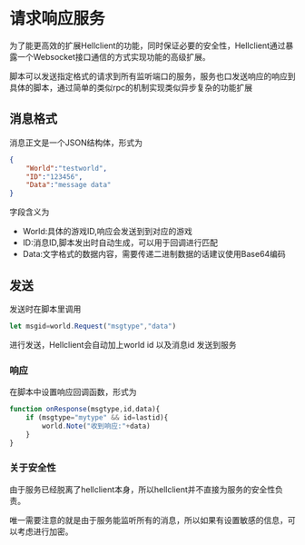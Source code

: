 # 请求响应服务

为了能更高效的扩展Hellclient的功能，同时保证必要的安全性，Hellclient通过暴露一个Websocket接口通信的方式实现功能的高级扩展。

脚本可以发送指定格式的请求到所有监听端口的服务，服务也口发送响应的响应到具体的脚本，通过简单的类似rpc的机制实现类似异步复杂的功能扩展

## 消息格式

消息正文是一个JSON结构体，形式为
```json
{
    "World":"testworld",
    "ID":"123456",
    "Data":"message data"
}
```
字段含义为
* World:具体的游戏ID,响应会发送到到对应的游戏
* ID:消息ID,脚本发出时自动生成，可以用于回调进行匹配
* Data:文字格式的数据内容，需要传递二进制数据的话建议使用Base64编码

## 发送

发送时在脚本里调用 

```Javascript
let msgid=world.Request("msgtype","data")
```
进行发送，Hellclient会自动加上world id 以及消息id 发送到服务 

### 响应

在脚本中设置响应回调函数，形式为
```Javascript
function onResponse(msgtype,id,data){
    if (msgtype="mytype" && id=lastid){
        world.Note("收到响应:"+data)
    }
}
```

### 关于安全性

由于服务已经脱离了hellclient本身，所以hellclient并不直接为服务的安全性负责。

唯一需要注意的就是由于服务能监听所有的消息，所以如果有设置敏感的信息，可以考虑进行加密。